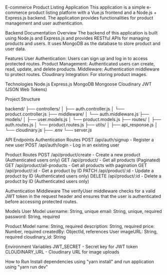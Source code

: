 E-commerce Product Listing Application
This application is a simple e-commerce product listing platform with a Vue.js frontend and a Node.js + Express.js backend. The application provides functionalities for product management and user authentication.

Backend Documentation
Overview
The backend of this application is built using Node.js and Express.js and provides RESTful APIs for managing products and users. It uses MongoDB as the database to store product and user data.

Features
User Authentication: Users can sign up and log in to access protected routes.
Product Management: Authenticated users can create, read, update, and delete products.
Middleware: Authentication middleware to protect routes.
Cloudinary Integration: For storing product images.

Technologies
Node.js
Express.js
MongoDB
Mongoose
Cloudinary
JWT (JSON Web Tokens)

Project Structure

backend/
├── controllers/
│   ├── auth.controller.js
│   └── product.controller.js
├── middleware/
│   └── auth.middleware.js
├── models/
│   ├── user.models.js
│   └── product.models.js
├── routes/
│   ├── auth.routes.js
│   └── product.routes.js
├── utils/
│   ├── api_response.js
│   └── cloudinary.js
├── .env
└── server.js


API Endpoints
Authentication Routes
POST /api/auth/signup - Register a new user
POST /api/auth/login - Log in an existing user

Product Routes
POST /api/product/create - Create a new product (Authenticated users only)
GET /api/product/ - Get all products (Paginated)
GET /api/product/all-products - Get all products with pagination
GET /api/product/:id - Get a product by ID
PATCH /api/product/:id - Update a product by ID (Authenticated users only)
DELETE /api/product/:id - Delete a product by ID (Authenticated users only)

Authentication Middleware
The verifyUser middleware checks for a valid JWT token in the request header and ensures that the user is authenticated before accessing protected routes.

Models
User Model
username: String, unique
email: String, unique, required
password: String, required

Product Model
name: String, required
description: String, required
price: Number, required
createdBy: ObjectId, references User
imageURL: String, required
cloudinary_id: String

Environment Variables
JWT_SECRET - Secret key for JWT token
CLOUDINARY_URL - Cloudinary URL for image uploads

How to Run
Install dependencies using "yarn install" and run application using "yarn run dev"
